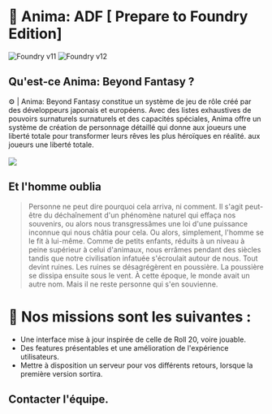 # 🎲  Anima: ADF [ Prepare to Foundry Edition] 

![Foundry v11](https://img.shields.io/badge/foundry-v11-green) ![Foundry v12](https://img.shields.io/badge/foundry-v12-green)

## Qu'est-ce Anima: Beyond Fantasy ?
⚙️ | Anima: Beyond Fantasy constitue un système de jeu de rôle créé par des développeurs japonais et européens. Avec des listes exhaustives de pouvoirs surnaturels surnaturels et des capacités spéciales, Anima offre un système de création de personnage détaillé qui donne aux joueurs une liberté totale pour transformer leurs rêves les plus héroïques en réalité.
aux joueurs une liberté totale.
<br>
<br>
<img align="" src="https://64.media.tumblr.com/d30f5566c0301a854aa62771d6e9c027/tumblr_o91r00ztHa1sg8uefo3_540.gif">

## Et l'homme oublia
> Personne ne peut dire pourquoi cela arriva, ni comment. Il s'agit peut-être du déchaînement d'un phénomène naturel qui effaça nos souvenirs, ou alors nous transgressâmes une loi d'une puissance inconnue qui nous châtia pour cela. Ou alors, simplement, l'homme se le fit à lui-même.
Comme de petits enfants, réduits à un niveau à peine supérieur à celui d'animaux, nous errâmes pendant des siècles tandis que notre civilisation infatuée s'écroulait autour de nous. Tout devint ruines. Les ruines se désagrégèrent en poussière. La poussière se dissipa ensuite sous le vent.
À cette époque, le monde avait un autre nom. Mais il ne reste personne qui s'en souvienne.

# 📕 Nos missions sont les suivantes :
- Une interface mise à jour inspirée de celle de Roll 20, voire jouable.
- Des features présentables et une amélioration de l'expérience utilisateurs.
- Mettre à disposition un serveur pour vos différents retours, lorsque la première version sortira.

## Contacter l'équipe.
>
> 
